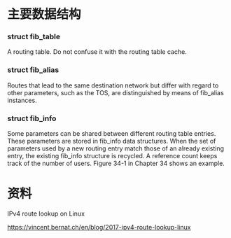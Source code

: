 # 主要数据结构

### struct fib_table

A routing table. Do not confuse it with the routing table cache.

### struct fib_alias

Routes that lead to the same destination network but differ with regard to other parameters, such as the TOS, are distinguished by means of fib_alias instances.

### struct fib_info

Some parameters can be shared between different routing table entries. These parameters are stored in fib_info data structures. When the set of parameters used by a new routing entry match those of an already existing entry, the existing fib_info structure is recycled. A reference count keeps track of the number of users. Figure 34-1 in Chapter 34 shows an example.

# 资料

IPv4 route lookup on Linux

https://vincent.bernat.ch/en/blog/2017-ipv4-route-lookup-linux